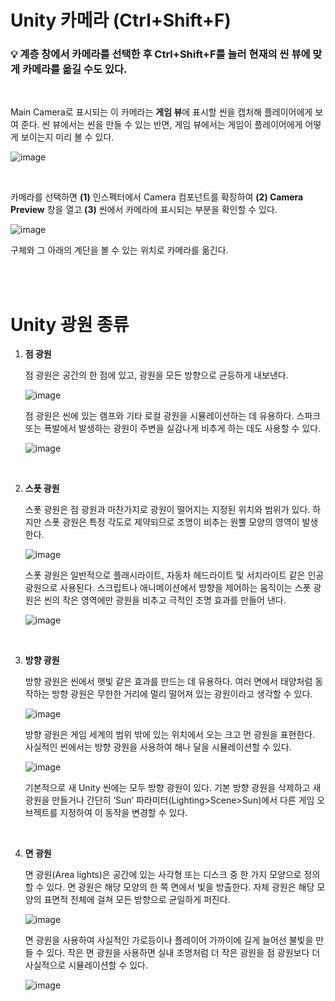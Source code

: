 # Unity 카메라 (Ctrl+Shift+F)

### 💡 계층 창에서 카메라를 선택한 후 **Ctrl+Shift+F**를 눌러 현재의 씬 뷰에 맞게 카메라를 옮길 수도 있다.

<br>

Main Camera로 표시되는 이 카메라는 **게임 뷰**에 표시할 씬을 캡처해 플레이어에게 보여 준다. 씬 뷰에서는 씬을 만들 수 있는 반면, 게임 뷰에서는 게임이 플레이어에게 어떻게 보이는지 미리 볼 수 있다.

![image](https://github.com/SShinMJ/TIL/assets/82142527/ed5e261b-9103-413f-a665-ec4ce9e88611)

<br>

카메라를 선택하면 **(1)** 인스펙터에서 Camera 컴포넌트를 확장하여 **(2) Camera Preview** 창을 열고 **(3)** 씬에서 카메라에 표시되는 부분을 확인할 수 있다.

![image](https://github.com/SShinMJ/TIL/assets/82142527/a6ab6111-ca1f-4c58-9c58-0886b26ea117)

구체와 그 아래의 계단을 볼 수 있는 위치로 카메라를 옮긴다.

<br><br>

# Unity 광원 종류

1. **점 광원**

   점 광원은 공간의 한 점에 있고, 광원을 모든 방향으로 균등하게 내보낸다.

   ![image](https://github.com/SShinMJ/TIL/assets/82142527/61e5dfbb-fa65-4347-a3c8-262bad1fdb4b)

   점 광원은 씬에 있는 램프와 기타 로컬 광원을 시뮬레이션하는 데 유용하다. 스파크 또는 폭발에서 발생하는 광원이 주변을 실감나게 비추게 하는 데도 사용할 수 있다.

   ![image](https://github.com/SShinMJ/TIL/assets/82142527/af43ffac-315c-4ad0-adf6-80e83842638f)

<br>

2. **스폿 광원**

   스폿 광원은 점 광원과 마찬가지로 광원이 떨어지는 지정된 위치와 범위가 있다. 하지만 스폿 광원은 특정 각도로 제약되므로 조명이 비추는 원뿔 모양의 영역이 발생한다.

   ![image](https://github.com/SShinMJ/TIL/assets/82142527/4c0f6912-eadc-4bd4-beb8-e58c01097c12)

   스폿 광원은 일반적으로 플래시라이트, 자동차 헤드라이트 및 서치라이트 같은 인공 광원으로 사용된다. 스크립트나 애니메이션에서 방향을 제어하는 움직이는 스폿 광원은 씬의 작은 영역에만 광원을 비추고 극적인 조명 효과를 만들어 낸다.

   ![image](https://github.com/SShinMJ/TIL/assets/82142527/389dfe1d-de07-490f-a053-cd5973bcc0a2)

<br>

3. **방향 광원**

   방향 광원은 씬에서 햇빛 같은 효과를 만드는 데 유용하다. 여러 면에서 태양처럼 동작하는 방향 광원은 무한한 거리에 멀리 떨어져 있는 광원이라고 생각할 수 있다.

   ![image](https://github.com/SShinMJ/TIL/assets/82142527/4ec2a38e-529c-41ed-a735-8f94a78cc68b)

   방향 광원은 게임 세계의 범위 밖에 있는 위치에서 오는 크고 먼 광원을 표현한다. 사실적인 씬에서는 방향 광원을 사용하여 해나 달을 시뮬레이션할 수 있다.

   ![image](https://github.com/SShinMJ/TIL/assets/82142527/1ad7812d-1d6c-4bcc-807d-d5e1c4d8f225)

   기본적으로 새 Unity 씬에는 모두 방향 광원이 있다. 기본 방향 광원을 삭제하고 새 광원을 만들거나 간단히 ‘Sun’ 파라미터(Lighting>Scene>Sun)에서 다른 게임 오브젝트를 지정하여 이 동작을 변경할 수 있다.
   
<br>

4. **면 광원**

   면 광원(Area lights)은 공간에 있는 사각형 또는 디스크 중 한 가지 모양으로 정의할 수 있다. 면 광원은 해당 모양의 한 쪽 면에서 빛을 방출한다. 자체 광원은 해당 모양의 표면적 전체에 걸쳐 모든 방향으로 균일하게 퍼진다.

   ![image](https://github.com/SShinMJ/TIL/assets/82142527/60850327-2177-498b-a6a6-b086ab171169)

   면 광원을 사용하여 사실적인 가로등이나 플레이어 가까이에 길게 늘어선 불빛을 만들 수 있다. 작은 면 광원을 사용하면 실내 조명처럼 더 작은 광원을 점 광원보다 더 사실적으로 시뮬레이션할 수 있다.
   
   ![image](https://github.com/SShinMJ/TIL/assets/82142527/4afc3f9a-693d-4e3a-8cc6-16010eb68b64)
